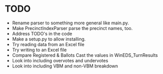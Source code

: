 TODO
====

* Rename parser to something more general like main.py.
* Make PrecinctIndexParser parse the precinct names, too.
* Address TODO's in the code
* Make a setup.py to allow installing.
* Try reading data from an Excel file
* Try writing to an Excel file
* Compare Registered & Ballots Cast the values in WinEDS_TurnResults
* Look into including overvotes and undervotes
* Look into including VBM and non-VBM breakdown
